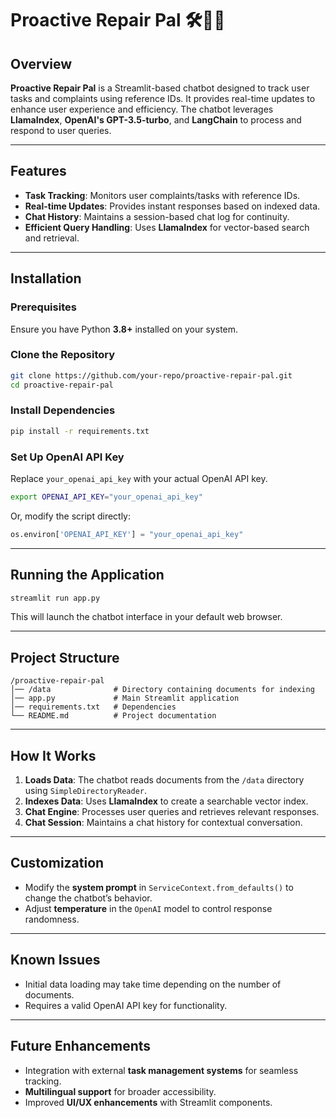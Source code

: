 # Proactive Repair Pal 🛠️👷‍♀️  

## Overview  
**Proactive Repair Pal** is a Streamlit-based chatbot designed to track user tasks and complaints using reference IDs. It provides real-time updates to enhance user experience and efficiency. The chatbot leverages **LlamaIndex**, **OpenAI's GPT-3.5-turbo**, and **LangChain** to process and respond to user queries.  

---

## Features  
- **Task Tracking**: Monitors user complaints/tasks with reference IDs.  
- **Real-time Updates**: Provides instant responses based on indexed data.  
- **Chat History**: Maintains a session-based chat log for continuity.  
- **Efficient Query Handling**: Uses **LlamaIndex** for vector-based search and retrieval.  

---

## Installation  

### Prerequisites  
Ensure you have Python **3.8+** installed on your system.  

### Clone the Repository  
```bash
git clone https://github.com/your-repo/proactive-repair-pal.git
cd proactive-repair-pal
```

### Install Dependencies  
```bash
pip install -r requirements.txt
```

### Set Up OpenAI API Key  
Replace `your_openai_api_key` with your actual OpenAI API key.  
```bash
export OPENAI_API_KEY="your_openai_api_key"
```
Or, modify the script directly:  
```python
os.environ['OPENAI_API_KEY'] = "your_openai_api_key"
```

---

## Running the Application  
```bash
streamlit run app.py
```

This will launch the chatbot interface in your default web browser.  

---

## Project Structure  
```
/proactive-repair-pal
│── /data              # Directory containing documents for indexing
│── app.py             # Main Streamlit application
│── requirements.txt   # Dependencies
└── README.md          # Project documentation
```

---

## How It Works  
1. **Loads Data**: The chatbot reads documents from the `/data` directory using `SimpleDirectoryReader`.  
2. **Indexes Data**: Uses **LlamaIndex** to create a searchable vector index.  
3. **Chat Engine**: Processes user queries and retrieves relevant responses.  
4. **Chat Session**: Maintains a chat history for contextual conversation.  

---

## Customization  
- Modify the **system prompt** in `ServiceContext.from_defaults()` to change the chatbot’s behavior.  
- Adjust **temperature** in the `OpenAI` model to control response randomness.  

---

## Known Issues  
- Initial data loading may take time depending on the number of documents.  
- Requires a valid OpenAI API key for functionality.  

---

## Future Enhancements  
- Integration with external **task management systems** for seamless tracking.  
- **Multilingual support** for broader accessibility.  
- Improved **UI/UX enhancements** with Streamlit components.  

